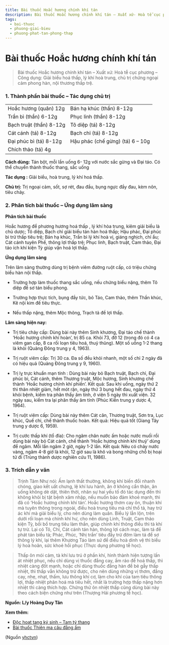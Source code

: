 ```yaml
---
title: Bài thuốc Hoắc hương chính khí tán
description: Bài thuốc Hoắc hương chính khí tán – Xuất xứ- Hoà tễ cục phương – Công dụng- Giải biểu hoá thấp, lý khí hoà trung, chủ trị chứng ngoại cảm phong hàn, nội thương thấp trệ.
tags:
  - bai-thuoc
  - phuong-giai-bieu
  - phuong-phat-tan-phong-thap
---
```


# Bài thuốc Hoắc hương chính khí tán 

> Bài thuốc Hoắc hương chính khí tán – Xuất xứ: Hoà tễ cục phương – Công dụng: Giải biểu hoá thấp, lý khí hoà trung, chủ trị chứng ngoại cảm phong hàn, nội thương thấp trệ.

### 1. Thành phần bài thuốc – Tác dụng chủ trị

|  |  |
| --- | --- |
| Hoắc hương (quân) 12g | Bán hạ khúc (thần) 8-12g |
| Trần bì (thần) 6-12g | Phục linh (thần) 8-12g |
| Bạch truật (thần) 8-12g | Tô diệp (tá) 8-12g |
| Cát cánh (tá) 8-12g | Bạch chỉ (tá) 8-12g |
| Đại phúc bì (tá) 8-12g | Hậu phác (chế gừng) (tá) 6 – 10g |
| Chích thảo (tá) 4g |  |

**Cách dùng:** Tán bột, mỗi lần uống 6- 12g với nước sắc gừng và Đại táo. Có thể chuyển thành thuốc thang, sắc uống

**Tác dụng :** Giải biểu, hoà trung, lý khí hoá thấp. 

**Chủ trị:** Trị ngoại cảm, sốt, sợ rét, đau đầu, bụng ngực đầy đau, kèm nôn, tiêu chảy.

### 2. Phân tích bài thuốc – Ứng dụng lâm sàng

**Phân tích bài thuốc**

Hoắc hương để phương hương hoá thấp , lý khí hòa trung, kiêm giải biểu là chủ dược; Tô diệp, Bạch chỉ giải biểu tán hàn hoá thấp; Hậu phác, Đại phúc bì trừ thấp tiêu trệ; Bán hạ khúc, Trần bì lý khí hoà vị, giáng nghịch, chỉ ẩu; Cát cánh tuyên Phế, thông lợi thấp trệ; Phục linh, Bạch truật, Cam thảo, Đại táo ích khí kiện Tỳ giúp vận hoá lợi thấp.

**Ứng dụng lâm sàng**

Trên lâm sàng thường dùng trị bệnh viêm đường ruột cấp, có triệu chứng biểu hàn nội thấp. 

+ Trường hợp làm thuốc thang sắc uống, nếu chứng biểu nặng, thêm Tô diệp để sơ tán biểu phong.

+ Trường hợp thực tích, bụng đầy tức, bỏ Táo, Cam thảo, thêm Thần khúc, Kê nội kim đế tiêu thực.

+ Nếu thấp nặng, thêm Mộc thông, Trạch tả đề lợi thấp.

**Lâm sàng hiện nay:**

+ Trị tiêu chảy cấp: Dùng bài này thêm Sinh khương, Đại táo chế thành ‘Hoắc hương chính khí hoàn’, trị 85 ca. Khỏi 73, đỡ 12 (trong đó có 4 ca viêm gan cấp, 8 ca rối loạn tiêu hoá, thuỷ thũng). Một số uống 1-2 thang là khỏi (Quảng Đông trung y 4, 1963).

+ Trị ruột viêm cấp: Trị 30 ca. Đa số đều khỏi nhanh, một số chỉ 2 ngày đã có hiệu quả (Quảng Đông trung y 9, 1960).

+ Trị lỵ trực khuẩn mạn tính : Dùng bài này bỏ Bạch truật, Bạch chỉ, Đại phúc bì, Cát cánh, thêm Thương truật, Mộc hương, Sinh khương chế thành ‘Hoắc hương chính khí phiến’. Kết quả: Sau khi uống, ngày thứ 2 thì thân nhiệt giảm, hết mót rặn, ngày thứ 3 bụng hết đau, ngày thứ 4 khỏi bệnh, kiểm tra phân thấy âm tính, ở viện 5 ngày thì xuất viện. 32 ngày sau, kiểm tra lại phân thấy âm tính (Phúc Kiến trung y dược 4, 1964).

+ Trị ruột viêm cấp: Dùng bài này thêm Cát căn, Thương truật, Sơn tra, Lục khúc, Quế chi, chế thành thuốc hoàn. Kết quả: Hiệu quả tốt (Giang Tây trung y dược 6, 1959).

+ Trị cước thấp khí (tổ đỉa): Cho ngâm chân nước ấm hoặc nước muối rồi dùng bài này bỏ Cát cánh, chế thành ‘Hoắc hương chính khí thuỷ’ dùng để ngâm. Mỗi lần ngâm 2 giờ, ngày 1-2 lần. Kết quả: Nêu có chảy nước vàng, ngâm 4-8 giờ là khỏi, 12 giờ sau là khô và bong những chỗ bị hoại tử đi (Trùng thành dược nghiên cứu 11, 1986).

### 3. Trích dẫn y văn

> Trịnh Tâm Như nói: Ấm lạnh thất thường, không khí biến đổi nhanh chóng, giao kết uất chưng, lệ khí lưu hành, ăn ở không cẩn thận, ăn uống không dè dặt, thiên thời, nhân sự hai yếu tố đó tác dụng đến thì không khỏi bị tật bệnh xâm nhập, nếu muốn bảo đảm khoẻ mạnh, thì đã có ‘Hoắc hương chính khí tán’. Hoắc hương thơm cay ôn, thuận khí mà tuyên thông trong ngoài, điều hoà trung tiêu mà chỉ thổ tả, hay trừ ác khí mà giải biểu lý, cho nên dùng làm quân. Biểu lý lẫn lộn, trên dưới rối loạn mà chính khí hư, cho nên dùng Linh, Truật, Cam thảo kiện Tỳ, bồi bổ trung tiêu làm thần, giúp chính khí thông điều thì tà khí tự trừ. Lại có Tô, Chỉ, Cát cánh tán hàn, thông lợi cách mạc, làm tá để phát tán biểu tà; Phác, Phúc, ‘Nhị trần’ tiêu đầy trừ đờm làm tá để sơ thông lý khí, lại thêm Khương Táo làm sứ để điều hoà dinh vệ thì biểu lý hoà hoãn, sức khoẻ hồi phục (Thực dụng phương tễ học).

> Thấp ôn mói cảm, tà khí lưu trú ở phần khí, hình thành hiện tượng lấn át nhiệt phục, nếu chỉ dùng vị thuốc đắng cay, ấm ráo để hoá thấp, thì nhiệt càng đốt mạnh, hoặc chỉ dùng thuốc đắng hàn để bẻ gẫy thấp nhiệt, thì thấp vẫn không trừ được, cho nên dùng những vị thơm, đắng cay, nhẹ, nhạt, thấm, lưu thông khí cơ, làm cho khí của tam tiêu thông lợi, thấp nhiệt phân hoá mà tiêu hết, nhất là trường hợp thấp nặng hơn nhiệt thì càng thích hợp. Chứng thử ôn nhiệt thấp cũng dùng bài này theo cách biện chứng như trên (Thượng Hải phương tễ học).

**Nguồn: L/y Hoàng Duy Tân**

**Xem thêm:**

* [Độc hoạt tang ký sinh – Tam tý thang](/yhctvn/doc-hoat-tang-ky-sinh-tam-ty-thang/)
* [Bài thuốc Thiên ma câu đằng ẩm](/yhctvn/bai-thuoc-thien-ma-cau-dang-am/)

(Nguồn <a href="https://yhctvn.com/bai-thuoc-hoac-huong-chinh-khi-tan/" target="_blank">yhctvn</a>)
